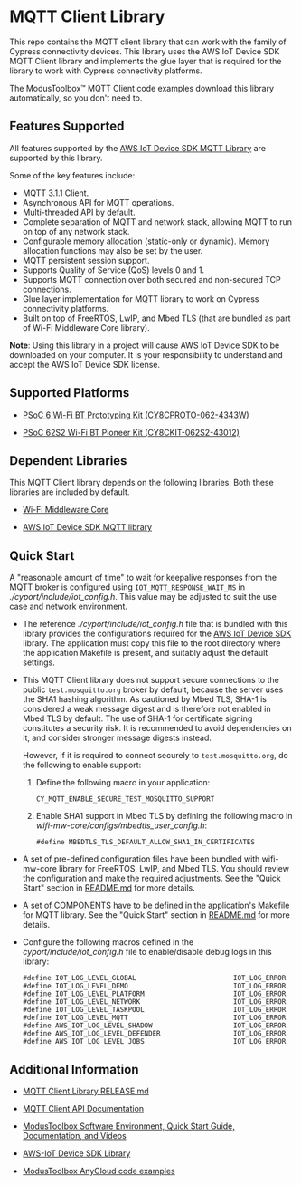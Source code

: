 # MQTT Client Library
This repo contains the MQTT client library that can work with the family of Cypress connectivity devices. This library uses the AWS IoT Device SDK MQTT Client library and implements the glue layer that is required for the library to work with Cypress connectivity platforms.

The ModusToolbox™ MQTT Client code examples download this library automatically, so you don't need to.

## Features Supported
 
All features supported by the [AWS IoT Device SDK MQTT Library](https://github.com/aws/aws-iot-device-sdk-embedded-C/tree/v4_beta/libraries/standard/mqtt) are supported by this library. 

Some of the key features include:
- MQTT 3.1.1 Client.
- Asynchronous API for MQTT operations.
- Multi-threaded API by default.
- Complete separation of MQTT and network stack, allowing MQTT to run on top of any network stack.
- Configurable memory allocation (static-only or dynamic). Memory allocation functions may also be set by the user.
- MQTT persistent session support.
- Supports Quality of Service (QoS) levels 0 and 1.
- Supports MQTT connection over both secured and non-secured TCP connections.
- Glue layer implementation for MQTT library to work on Cypress connectivity platforms.
- Built on top of FreeRTOS, LwIP, and Mbed TLS (that are bundled as part of Wi-Fi Middleware Core library).

**Note**: Using this library in a project will cause AWS IoT Device SDK to be downloaded on your computer.  It is your responsibility to understand and accept the AWS IoT Device SDK license.

## Supported Platforms
-  [PSoC 6 Wi-Fi BT Prototyping Kit (CY8CPROTO-062-4343W)](https://www.cypress.com/documentation/development-kitsboards/psoc-6-wi-fi-bt-prototyping-kit-cy8cproto-062-4343w)

- [PSoC 62S2 Wi-Fi BT Pioneer Kit (CY8CKIT-062S2-43012)](https://www.cypress.com/documentation/development-kitsboards/psoc-62s2-wi-fi-bt-pioneer-kit-cy8ckit-062s2-43012)

## Dependent Libraries
This MQTT Client library depends on the following libraries. Both these libraries are included by default.

- [Wi-Fi Middleware Core](https://github.com/cypresssemiconductorco/wifi-mw-core)

- [AWS IoT Device SDK MQTT library](https://github.com/aws/aws-iot-device-sdk-embedded-C/tree/v4_beta/libraries/standard/mqtt)

## Quick Start
A "reasonable amount of time" to wait for keepalive responses from the MQTT broker is configured using `IOT_MQTT_RESPONSE_WAIT_MS` in *./cyport/include/iot_config.h*. This value may be adjusted to suit the use case and network environment.

- The reference *./cyport/include/iot_config.h* file that is bundled with this library provides the configurations required for the [AWS IoT Device SDK](https://github.com/aws/aws-iot-device-sdk-embedded-C/tree/v4_beta/libraries/standard/mqtt) library. The application must copy this file to the root directory where the application Makefile is present, and suitably adjust the default settings.

- This MQTT Client library does not support secure connections to the public `test.mosquitto.org` broker by default, because the server uses the SHA1 hashing algorithm. As cautioned by Mbed TLS, SHA-1 is considered a weak message digest and is therefore not enabled in Mbed TLS by default. The use of SHA-1 for certificate signing constitutes a security risk. It is recommended to avoid dependencies on it, and consider stronger message digests instead.

   However, if it is required to connect securely to `test.mosquitto.org`, do the following to enable support:

  1. Define the following macro in your application:  

     ```
     CY_MQTT_ENABLE_SECURE_TEST_MOSQUITTO_SUPPORT  
     ```
  2. Enable SHA1 support in Mbed TLS by defining the following macro in *wifi-mw-core/configs/mbedtls_user_config.h*:

     ```
     #define MBEDTLS_TLS_DEFAULT_ALLOW_SHA1_IN_CERTIFICATES  
     ```
- A set of pre-defined configuration files have been bundled with wifi-mw-core library for FreeRTOS, LwIP, and Mbed TLS. You should review the configuration and make the required adjustments. See the "Quick Start" section in [README.md](https://github.com/cypresssemiconductorco/wifi-mw-core/blob/master/README.md) for more details.

- A set of COMPONENTS have to be defined in the application's Makefile for MQTT library. See the "Quick Start" section in [README.md](https://github.com/cypresssemiconductorco/wifi-mw-core/blob/master/README.md) for more details.

- Configure the following macros defined in the *cyport/include/iot_config.h* file to enable/disable debug logs in this library:

  ```
  #define IOT_LOG_LEVEL_GLOBAL                        IOT_LOG_ERROR   
  #define IOT_LOG_LEVEL_DEMO                          IOT_LOG_ERROR   
  #define IOT_LOG_LEVEL_PLATFORM                      IOT_LOG_ERROR   
  #define IOT_LOG_LEVEL_NETWORK                       IOT_LOG_ERROR  
  #define IOT_LOG_LEVEL_TASKPOOL                      IOT_LOG_ERROR  
  #define IOT_LOG_LEVEL_MQTT                          IOT_LOG_ERROR  
  #define AWS_IOT_LOG_LEVEL_SHADOW                    IOT_LOG_ERROR  
  #define AWS_IOT_LOG_LEVEL_DEFENDER                  IOT_LOG_ERROR  
  #define AWS_IOT_LOG_LEVEL_JOBS                      IOT_LOG_ERROR  
  ```

## Additional Information
- [MQTT Client Library RELEASE.md](./RELEASE.md)

- [MQTT Client API Documentation](https://cypresssemiconductorco.github.io/mqtt/api_reference_manual/html/index.html)

- [ModusToolbox Software Environment, Quick Start Guide, Documentation, and Videos](https://www.cypress.com/products/modustoolbox-software-environment)

- [AWS-IoT Device SDK Library](https://github.com/aws/aws-iot-device-sdk-embedded-C/tree/v4_beta)

- [ModusToolbox AnyCloud code examples](https://github.com/cypresssemiconductorco?q=mtb-example-anycloud%20NOT%20Deprecated)

